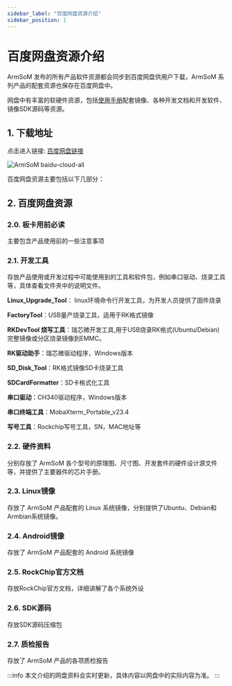 ```yaml
---
sidebar_label: "百度网盘资源介绍"
sidebar_position: 1
---
```


# 百度网盘资源介绍

ArmSoM 发布的所有产品软件资源都会同步到百度网盘供用户下载，ArmSoM 系列产品的配套资源也保存在百度网盘中。

网盘中有丰富的软硬件资源，包括[使用手册](https://docs.armsom.org/)配套镜像、各种开发文档和开发软件、镜像SDK源码等资源。

## 1. 下载地址

点击进入链接: [百度网盘链接](https://pan.baidu.com/s/1f_YDt4S8Zu5URH1zv_UjIw?pwd=arms)

![ArmSoM baidu-cloud-all](/img/general-tutorial/baidu-cloud-all.png)

百度网盘资源主要包括以下几部分：

## 2. 百度网盘资源
### 2.0. 板卡用前必读

主要包含产品使用前的一些注意事项

### 2.1. 开发工具

存放产品使用或开发过程中可能使用到的工具和软件包，例如串口驱动、烧录工具等，具体查看文件夹中的说明文件。

**Linux_Upgrade_Tool**： linux环境命令行开发工具，为开发人员提供了固件烧录

**FactoryTool**：USB量产烧录工具，适用于RK格式镜像

**RKDevTool 烧写工具**：瑞芯微开发工具,用于USB烧录RK格式(Ubuntu/Debian)完整镜像或分区烧录镜像到EMMC。
 
**RK驱动助手**：瑞芯微驱动程序，Windows版本

**SD_Disk_Tool**：RK格式镜像SD卡烧录工具
 
**SDCardFormatter**：SD卡格式化工具
 
**串口驱动**：CH340驱动程序，Windows版本
 
**串口终端工具**：MobaXterm_Portable_v23.4

**写号工具**：Rockchip写号工具，SN，MAC地址等

### 2.2. 硬件资料
分别存放了 ArmSoM 各个型号的原理图、尺寸图、开发套件的硬件设计源文件等，并提供了主要器件的芯片手册。

### 2.3. Linux镜像
存放了 ArmSoM 产品配套的 Linux 系统镜像，分别提供了Ubuntu、Debian和Armbian系统镜像。

### 2.4. Android镜像
存放了 ArmSoM 产品配套的 Android 系统镜像

### 2.5. RockChip官方文档
存放RockChip官方文档，详细讲解了各个系统外设

### 2.6. SDK源码
存放SDK源码压缩包

### 2.7. 质检报告
存放了 ArmSoM 产品的各项质检报告

:::info
本文介绍的网盘资料会实时更新，具体内容以网盘中的实际内容为准。
:::